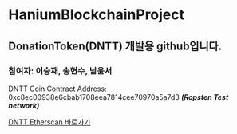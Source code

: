 # HaniumBlockchainProject

## DonationToken(DNTT) 개발용 github입니다.  
### 참여자: 이승재, 송현수, 남윤서  

DNTT Coin Contract Address: 0xc8ec00938e6cbab1708eea7814cee70970a5a7d3 ***(Ropsten Test network)***

[DNTT Etherscan 바로가기](https://ropsten.etherscan.io/token/0xc8ec00938e6cbab1708eea7814cee70970a5a7d3?a=0x1b8b369ea5cda7e9a679631b66bb018c06d34afa)
